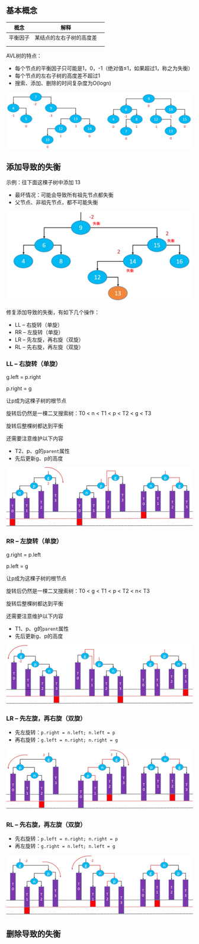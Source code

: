 ## 基本概念

| 概念     | 解释                     |      |
| -------- | ------------------------ | ---- |
| 平衡因子 | 某结点的左右子树的高度差 |      |
|          |                          |      |
|          |                          |      |

AVL树的特点：

- 每个节点的平衡因子只可能是1，0，-1（绝对值≤1，如果超过1，称之为失衡）
- 每个节点的左右子树的高度差不超过1
- 搜索、添加、删除的时间复杂度为O(logn)

![image-20221016200739233](images/image-20221016200739233.png)

## 添加导致的失衡

示例：往下面这棵子树中添加 13

- 最坏情况：可能会导致所有祖先节点都失衡
- 父节点、非祖先节点，都不可能失衡

![image-20221016204953425](images/image-20221016204953425.png)

修复添加导致的失衡，有如下几个操作：

- LL – 右旋转（单旋）
- RR – 左旋转（单旋）
- LR – 先左旋，再右旋（双旋）
- RL – 先右旋，再左旋（双旋）

### LL – 右旋转（单旋）

g.left = p.right

p.right = g

让p成为这棵子树的根节点

旋转后仍然是一棵二叉搜索树：T0 < n < T1 < p < T2 < g < T3

旋转后整棵树都达到平衡

还需要注意维护以下内容

- T2、p、g的`parent`属性
- 先后更新g、p的高度

![image-20221016213308490](images/image-20221016213308490.png)

### RR – 左旋转（单旋）

g.right = p.left

p.left = g

让p成为这棵子树的根节点

旋转后仍然是一棵二叉搜索树：T0 < g < T1 < p < T2 < n< T3

旋转后整棵树都达到平衡

还需要注意维护以下内容

- T1、p、g的`parent`属性
- 先后更新g、p的高度



![image-20221016215548986](images/image-20221016215548986.png)

### LR – 先左旋，再右旋（双旋）

- 先左旋转：`p.right = n.left; n.left = p`
- 再右旋转：`g.left = n.right; n.right = g`

![image-20221016220308680](images/image-20221016220308680.png)

### RL – 先右旋，再左旋（双旋）

- 先右旋转：`p.left = n.right; n.right = p`
- 再左旋转：`g.right = n.left; n.left = g`

![image-20221016221114782](images/image-20221016221114782.png)

## 删除导致的失衡

